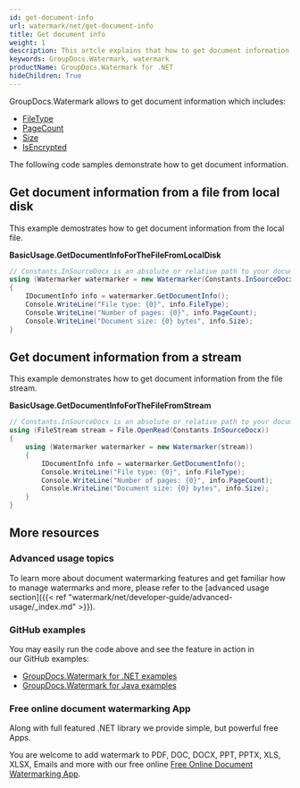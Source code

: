 ```yaml
---
id: get-document-info
url: watermark/net/get-document-info
title: Get document info
weight: 1
description: This artcle explains that how to get document information
keywords: GroupDocs.Watermark, watermark
productName: GroupDocs.Watermark for .NET
hideChildren: True
---
```

GroupDocs.Watermark allows to get document information which includes:

* [FileType](https://apireference.groupdocs.com/net/watermark/groupdocs.watermark.common/idocumentinfo/properties/filetype)
* [PageCount](https://apireference.groupdocs.com/net/watermark/groupdocs.watermark.common/idocumentinfo/properties/pagecount)
* [Size](https://apireference.groupdocs.com/net/watermark/groupdocs.watermark.common/idocumentinfo/properties/size)
* [IsEncrypted](https://apireference.groupdocs.com/net/watermark/groupdocs.watermark.common/idocumentinfo/properties/isencrypted)

The following code samples demonstrate how to get document information.

## Get document information from a file from local disk

This example demostrates how to get document information from the local file.

**BasicUsage.GetDocumentInfoForTheFileFromLocalDisk**

```csharp
// Constants.InSourceDocx is an absolute or relative path to your document. Ex: @"C:\Docs\source.docx"
using (Watermarker watermarker = new Watermarker(Constants.InSourceDocx))
{
    IDocumentInfo info = watermarker.GetDocumentInfo();
    Console.WriteLine("File type: {0}", info.FileType);
    Console.WriteLine("Number of pages: {0}", info.PageCount);
    Console.WriteLine("Document size: {0} bytes", info.Size);
}
```

## Get document information from a stream

This example demonstrates how to get document information from the file stream.

**BasicUsage.GetDocumentInfoForTheFileFromStream**

```csharp
// Constants.InSourceDocx is an absolute or relative path to your document. Ex: @"C:\Docs\source.docx"
using (FileStream stream = File.OpenRead(Constants.InSourceDocx))
{
    using (Watermarker watermarker = new Watermarker(stream))
    {
        IDocumentInfo info = watermarker.GetDocumentInfo();
        Console.WriteLine("File type: {0}", info.FileType);
        Console.WriteLine("Number of pages: {0}", info.PageCount);
        Console.WriteLine("Document size: {0} bytes", info.Size);
    }
}
```

## More resources

### Advanced usage topics

To learn more about document watermarking features and get familiar how to manage watermarks and more, please refer to the [advanced usage section]({{< ref "watermark/net/developer-guide/advanced-usage/_index.md" >}}).

### GitHub examples

You may easily run the code above and see the feature in action in our GitHub examples:

* [GroupDocs.Watermark for .NET examples](https://github.com/groupdocs-watermark/GroupDocs.Watermark-for-.NET)
* [GroupDocs.Watermark for Java examples](https://github.com/groupdocs-watermark/GroupDocs.Watermark-for-Java)

### Free online document watermarking App

Along with full featured .NET library we provide simple, but powerful free Apps.

You are welcome to add watermark to PDF, DOC, DOCX, PPT, PPTX, XLS, XLSX, Emails and more with our free online [Free Online Document Watermarking App](https://products.groupdocs.app/watermark).
